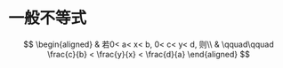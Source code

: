 # 一般不等式

$$
\begin{aligned}
	& 若0< a< x< b, 0< c< y< d, 则\\
	& \qquad\qquad \frac{c}{b} < \frac{y}{x} < \frac{d}{a}
\end{aligned}
$$
